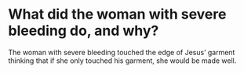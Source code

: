 # What did the woman with severe bleeding do, and why?

The woman with severe bleeding touched the edge of Jesus’ garment thinking that if she only touched his garment, she would be made well.
